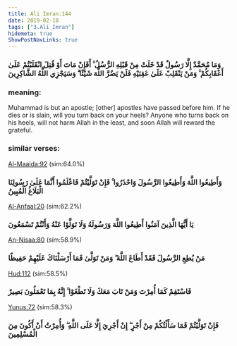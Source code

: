 ```yaml
---
title: Ali Imran:144
date: 2019-02-18
tags: ["3.Ali Imran"]
hidemeta: true 
ShowPostNavLinks: true 
---
```

### وَمَا مُحَمَّدٌ إِلَّا رَسُولٌ قَدْ خَلَتْ مِنْ قَبْلِهِ الرُّسُلُ ۚ أَفَإِنْ مَاتَ أَوْ قُتِلَ انْقَلَبْتُمْ عَلَىٰ أَعْقَابِكُمْ ۚ وَمَنْ يَنْقَلِبْ عَلَىٰ عَقِبَيْهِ فَلَنْ يَضُرَّ اللَّهَ شَيْئًا ۗ وَسَيَجْزِي اللَّهُ الشَّاكِرِينَ
### meaning: 
Muhammad is but an apostle; [other] apostles have passed before him. If he dies or is slain, will you turn back on your heels? Anyone who turns back on his heels, will not harm Allah in the least, and soon Allah will reward the grateful.
### similar verses: 

[Al-Maaida:92](/5/92) (sim:64.0%)

### وَأَطِيعُوا اللَّهَ وَأَطِيعُوا الرَّسُولَ وَاحْذَرُوا ۚ فَإِنْ تَوَلَّيْتُمْ فَاعْلَمُوا أَنَّمَا عَلَىٰ رَسُولِنَا الْبَلَاغُ الْمُبِينُ

[Al-Anfaal:20](/8/20) (sim:62.2%)

### يَا أَيُّهَا الَّذِينَ آمَنُوا أَطِيعُوا اللَّهَ وَرَسُولَهُ وَلَا تَوَلَّوْا عَنْهُ وَأَنْتُمْ تَسْمَعُونَ

[An-Nisaa:80](/4/80) (sim:58.9%)

### مَنْ يُطِعِ الرَّسُولَ فَقَدْ أَطَاعَ اللَّهَ ۖ وَمَنْ تَوَلَّىٰ فَمَا أَرْسَلْنَاكَ عَلَيْهِمْ حَفِيظًا

[Hud:112](/11/112) (sim:58.5%)

### فَاسْتَقِمْ كَمَا أُمِرْتَ وَمَنْ تَابَ مَعَكَ وَلَا تَطْغَوْا ۚ إِنَّهُ بِمَا تَعْمَلُونَ بَصِيرٌ

[Yunus:72](/10/72) (sim:58.3%)

### فَإِنْ تَوَلَّيْتُمْ فَمَا سَأَلْتُكُمْ مِنْ أَجْرٍ ۖ إِنْ أَجْرِيَ إِلَّا عَلَى اللَّهِ ۖ وَأُمِرْتُ أَنْ أَكُونَ مِنَ الْمُسْلِمِينَ
